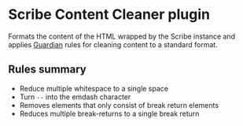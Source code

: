 # Scribe Content Cleaner plugin

Formats the content of the HTML wrapped by the Scribe instance and applies [Guardian](http://www.theguardian.com) rules for cleaning content to a standard format.

## Rules summary

* Reduce multiple whitespace to a single space
* Turn ` -- ` into the emdash character
* Removes elements that only consist of break return elements
* Reduces multiple break-returns to a single break return